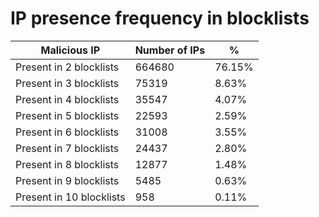 # IP presence frequency in blocklists
| Malicious IP | Number of IPs | % |
|----|----|----|
| Present in 2 blocklists | 664680 | 76.15% |
| Present in 3 blocklists | 75319 | 8.63% |
| Present in 4 blocklists | 35547 | 4.07% |
| Present in 5 blocklists | 22593 | 2.59% |
| Present in 6 blocklists | 31008 | 3.55% |
| Present in 7 blocklists | 24437 | 2.80% |
| Present in 8 blocklists | 12877 | 1.48% |
| Present in 9 blocklists | 5485 | 0.63% |
| Present in 10 blocklists | 958 | 0.11% |
